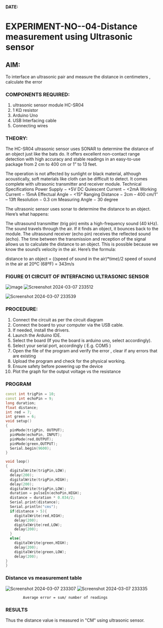 #### DATE:
# EXPERIMENT-NO--04-Distance measurement using Ultrasonic sensor

## AIM: 
To interface an ultrasonic pair and measure the distance in centimeters , calculate the error
 
### COMPONENTS REQUIRED:
1.	ultrasonic sensor module HC-SR04
2.	1 KΩ resistor 
3.	Arduino Uno 
4.	USB Interfacing cable 
5.	Connecting wires 


### THEORY: 
The HC-SR04 ultrasonic sensor uses SONAR to determine the distance of an object just like the bats do. It offers excellent non-contact range detection with high accuracy and stable readings in an easy-to-use package from 2 cm to 400 cm or 1” to 13 feet.

The operation is not affected by sunlight or black material, although acoustically, soft materials like cloth can be difficult to detect. It comes complete with ultrasonic transmitter and receiver module.
Technical Specifications
Power Supply − +5V DC
Quiescent Current − <2mA
Working Current − 15mA
Effectual Angle − <15°
Ranging Distance − 2cm – 400 cm/1″ – 13ft
Resolution − 0.3 cm
Measuring Angle − 30 degree

The ultrasonic sensor uses sonar to determine the distance to an object. Here’s what happens:

The ultrasound transmitter (trig pin) emits a high-frequency sound (40 kHz).
The sound travels through the air. If it finds an object, it bounces back to the module.
The ultrasound receiver (echo pin) receives the reflected sound (echo).
The time between the transmission and reception of the signal allows us to calculate the distance to an object. This is possible because we know the sound’s velocity in the air. Here’s the formula:

distance to an object = ((speed of sound in the air)*time)/2
speed of sound in the air at 20ºC (68ºF) = 343m/s

### FIGURE 01 CIRCUIT OF INTERFACING ULTRASONIC SENSOR 


![image](https://user-images.githubusercontent.com/36288975/166430594-5adb4ca9-5a42-4781-a7e6-7236b3766a85.png)
![Screenshot 2024-03-07 233512](https://github.com/KesavDeepak/Experiment--04-Interfacing-digital-output-with-arduino-ultrasonic-sensor/assets/139336019/4b8d52e2-7eb7-4278-a58a-239e4c7b4293)

![Screenshot 2024-03-07 233539](https://github.com/KesavDeepak/Experiment--04-Interfacing-digital-output-with-arduino-ultrasonic-sensor/assets/139336019/fc1a95e9-d32d-4577-8ea9-e7a79e4664b3)


### PROCEDURE:
1.	Connect the circuit as per the circuit diagram 
2.	Connect the board to your computer via the USB cable.
3.	If needed, install the drivers.
4.	Launch the Arduino IDE.
5.	Select the board (If you the board is arduino uno, select accordingly).
6.	Select your serial port, accordingly ( E.g. COM5 )
7.	Open the file of the program  and verify the error , clear if any errors that are existing 
8.	Upload the program and check for the physical working. 
9.	Ensure safety before powering up the device 
10.	Plot the graph for the output voltage vs the resistance 


### PROGRAM 

```c++
const int trigPin = 10;
const int echoPin = 9;
long duration;
float distance;
int red = 7;
int green = 6;
void setup()
{
  pinMode(trigPin, OUTPUT);
  pinMode(echoPin, INPUT);
  pinMode(red,OUTPUT);
  pinMode(green,OUTPUT);
  Serial.begin(9600);
}

void loop()
{
  digitalWrite(trigPin,LOW);
  delay(200);
  digitalWrite(trigPin,HIGH);
  delay(200);
  digitalWrite(trigPin,LOW);
  duration = pulseIn(echoPin,HIGH);
  distance = duration * 0.034/2;
  Serial.print(distance);
  Serial.println("cms");
  if(distance > 5){
    digitalWrite(red,HIGH);
    delay(200);
    digitalWrite(red,LOW);
    delay(200);
  }
  else{
    digitalWrite(green,HIGH);
    delay(200);
    digitalWrite(green,LOW);
    delay(200);
}
}
```





### Distance vs measurement table 

			
 
			
			
			


![Screenshot 2024-03-07 233307](https://github.com/KesavDeepak/Experiment--04-Interfacing-digital-output-with-arduino-ultrasonic-sensor/assets/139336019/33add9d7-da90-4fd6-978e-4e55a1c68d4b)
![Screenshot 2024-03-07 233335](https://github.com/KesavDeepak/Experiment--04-Interfacing-digital-output-with-arduino-ultrasonic-sensor/assets/139336019/88fc6a99-36a7-4276-a6d3-dc58a5b37f82)


			
			
			
			
			
			Average error = sum/ number of readings
   
 








### RESULTS
Thus the distance value is measured in "CM" using ultrasonic sensor.


 

